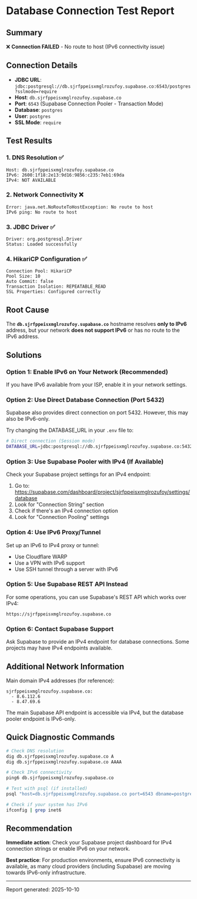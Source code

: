 # Database Connection Test Report

## Summary
❌ **Connection FAILED** - No route to host (IPv6 connectivity issue)

## Connection Details
- **JDBC URL**: `jdbc:postgresql://db.sjrfppeisxmglrozufoy.supabase.co:6543/postgres?sslmode=require`
- **Host**: `db.sjrfppeisxmglrozufoy.supabase.co`
- **Port**: `6543` (Supabase Connection Pooler - Transaction Mode)
- **Database**: `postgres`
- **User**: `postgres`
- **SSL Mode**: `require`

## Test Results

### 1. DNS Resolution ✅
```
Host: db.sjrfppeisxmglrozufoy.supabase.co
IPv6: 2600:1f18:2e13:9d16:9856:c235:7eb1:69da
IPv4: NOT AVAILABLE
```

### 2. Network Connectivity ❌
```
Error: java.net.NoRouteToHostException: No route to host
IPv6 ping: No route to host
```

### 3. JDBC Driver ✅
```
Driver: org.postgresql.Driver
Status: Loaded successfully
```

### 4. HikariCP Configuration ✅
```
Connection Pool: HikariCP
Pool Size: 10
Auto Commit: false
Transaction Isolation: REPEATABLE_READ
SSL Properties: Configured correctly
```

## Root Cause

The **`db.sjrfppeisxmglrozufoy.supabase.co`** hostname resolves **only to IPv6** address, but your network **does not support IPv6** or has no route to the IPv6 address.

## Solutions

### Option 1: Enable IPv6 on Your Network (Recommended)
If you have IPv6 available from your ISP, enable it in your network settings.

### Option 2: Use Direct Database Connection (Port 5432)
Supabase also provides direct connection on port 5432. However, this may also be IPv6-only.

Try changing the DATABASE_URL in your `.env` file to:
```bash
# Direct connection (Session mode)
DATABASE_URL=jdbc:postgresql://db.sjrfppeisxmglrozufoy.supabase.co:5432/postgres?sslmode=require
```

### Option 3: Use Supabase Pooler with IPv4 (If Available)
Check your Supabase project settings for an IPv4 endpoint:
1. Go to: https://supabase.com/dashboard/project/sjrfppeisxmglrozufoy/settings/database
2. Look for "Connection String" section
3. Check if there's an IPv4 connection option
4. Look for "Connection Pooling" settings

### Option 4: Use IPv6 Proxy/Tunnel
Set up an IPv6 to IPv4 proxy or tunnel:
- Use Cloudflare WARP
- Use a VPN with IPv6 support
- Use SSH tunnel through a server with IPv6

### Option 5: Use Supabase REST API Instead
For some operations, you can use Supabase's REST API which works over IPv4:
```
https://sjrfppeisxmglrozufoy.supabase.co
```

### Option 6: Contact Supabase Support
Ask Supabase to provide an IPv4 endpoint for database connections. Some projects may have IPv4 endpoints available.

## Additional Network Information

Main domain IPv4 addresses (for reference):
```
sjrfppeisxmglrozufoy.supabase.co:
  - 8.6.112.6
  - 8.47.69.6
```

The main Supabase API endpoint is accessible via IPv4, but the database pooler endpoint is IPv6-only.

## Quick Diagnostic Commands

```bash
# Check DNS resolution
dig db.sjrfppeisxmglrozufoy.supabase.co A
dig db.sjrfppeisxmglrozufoy.supabase.co AAAA

# Check IPv6 connectivity
ping6 db.sjrfppeisxmglrozufoy.supabase.co

# Test with psql (if installed)
psql "host=db.sjrfppeisxmglrozufoy.supabase.co port=6543 dbname=postgres user=postgres sslmode=require"

# Check if your system has IPv6
ifconfig | grep inet6
```

## Recommendation

**Immediate action**: Check your Supabase project dashboard for IPv4 connection strings or enable IPv6 on your network.

**Best practice**: For production environments, ensure IPv6 connectivity is available, as many cloud providers (including Supabase) are moving towards IPv6-only infrastructure.

---

Report generated: 2025-10-10



